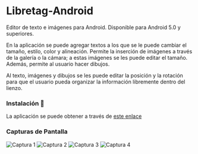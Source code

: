 # Libretag-Android

Editor de texto e imágenes para Android. Disponible para Android 5.0 y superiores.

En la aplicación se puede agregar textos a los que se le puede cambiar el tamaño, estilo, color y alineación. Permite
la inserción de imágenes a través de la galería o la cámara; a estas imágenes se les puede editar el tamaño. Además, permite
al usuario hacer dibujos.

Al texto, imágenes y dibujos se les puede editar la posición y la rotación para que el usuario pueda organizar la información
libremente dentro del lienzo.


### Instalación 🔧

La aplicación se puede obtener a través de [este enlace](https://play.google.com/store/apps/details?id=com.application.heccoder.libretag)

### Capturas de Pantalla

![Captura 1](https://lh3.googleusercontent.com/7HAjIKFW4gRaJkXHbbwYvg0aQPa1hMCjOZXHGie6Mmtw1TwnaI5X1vngHBaRoNGomTA=w1366-h625-rw)
![Captura 2](https://lh3.googleusercontent.com/_xS0Ixdi6USWD4TcU3nAP7XB81EEHbeOZtQnbfwm5OZ_6a_B3evOLbEgllrFBSKP0cw=w1366-h625-rw)
![Captura 3](https://lh3.googleusercontent.com/rLxfkl4E_luVhX-WtJ6Y4yAn8IQAn2aWeJ1V-2WLoXey-GQ39AdmMfwSRUf5SaQO-h10=w720-h310-rw)
![Captura 4](https://lh3.googleusercontent.com/73pxkJgIquFXqPJYiRKmW8W4KcMvay2JvvM1yuhv9hbavL3L5Gbrjs7Eo-_Cym2Im5E=w720-h310-rw)
